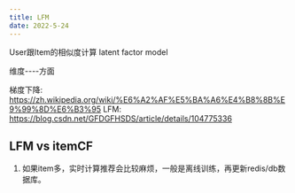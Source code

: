 ```yaml
---
title: LFM
date: 2022-5-24
---  
```



User跟Item的相似度计算  latent factor model   

维度----方面



梯度下降: https://zh.wikipedia.org/wiki/%E6%A2%AF%E5%BA%A6%E4%B8%8B%E9%99%8D%E6%B3%95
LFM: https://blog.csdn.net/GFDGFHSDS/article/details/104775336    



## LFM vs itemCF  

1. 如果item多，实时计算推荐会比较麻烦，一般是离线训练，再更新redis/db数据库。



